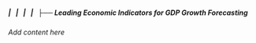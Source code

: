 ##### |   |   |   |   ├── Leading Economic Indicators for GDP Growth Forecasting

*Add content here*